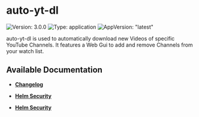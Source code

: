 # auto-yt-dl

![Version: 3.0.0](https://img.shields.io/badge/Version-3.0.0-informational?style=flat-square) ![Type: application](https://img.shields.io/badge/Type-application-informational?style=flat-square) ![AppVersion: "latest"](https://img.shields.io/badge/AppVersion-"latest"-informational?style=flat-square)

auto-yt-dl is used to automatically download new Videos of specific YouTube Channels. It features a Web Gui to add and remove Channels from your watch list.

## Available Documentation

- [**Changelog**](CHANGELOG)

- [**Helm Security**](container-security)

- [**Helm Security**](helm-security)

